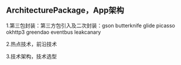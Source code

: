 ## ArchitecturePackage，App架构

1.第三包封装：第三方包引入及二次封装：gson butterknife glide picasso  okhttp3 greendao eventbus  leakcanary

2.热点技术，前沿技术

3.技术架构，技术选型
